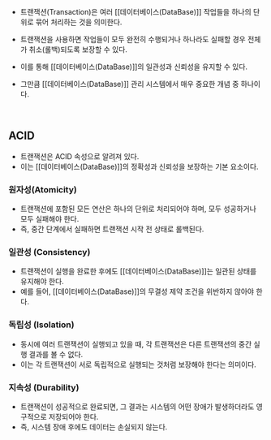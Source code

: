 - 트랜잭션(Transaction)은 여러 [[데이터베이스(DataBase)]] 작업들을 하나의 단위로 묶어 처리하는 것을 의미한다.

- 트랜잭션을 사용하면 작업들이 모두 완전히 수행되거나 하나라도 실패할 경우 전체가 취소(롤백)되도록 보장할 수 있다.

- 이를 통해 [[데이터베이스(DataBase)]]의 일관성과 신뢰성을 유지할 수 있다.
- 그만큼 [[데이터베이스(DataBase)]] 관리 시스템에서 매우 중요한 개념 중 하나이다.

​
## ACID

- 트랜잭션은 ACID 속성으로 알려져 있다. 
- 이는 [[데이터베이스(DataBase)]]의 정확성과 신뢰성을 보장하는 기본 요소이다.

### 원자성(Atomicity)

- 트랜잭션에 포함된 모든 연산은 하나의 단위로 처리되어야 하며, 모두 성공하거나 모두 실패해야 한다.
- 즉, 중간 단계에서 실패하면 트랜잭션 시작 전 상태로 롤백된다.
### 일관성 (Consistency)

- 트랜잭션이 실행을 완료한 후에도 [[데이터베이스(DataBase)]]는 일관된 상태를 유지해야 한다.
- 예를 들어, [[데이터베이스(DataBase)]]의 무결성 제약 조건을 위반하지 않아야 한다.
### 독립성 (Isolation)

- 동시에 여러 트랜잭션이 실행되고 있을 때, 각 트랜잭션은 다른 트랜잭션의 중간 실행 결과를 볼 수 없다.
- 이는 각 트랜잭션이 서로 독립적으로 실행되는 것처럼 보장해야 한다는 의미이다.
### 지속성 (Durability)

- 트랜잭션이 성공적으로 완료되면, 그 결과는 시스템의 어떤 장애가 발생하더라도 영구적으로 저장되어야 한다.
- 즉, 시스템 장애 후에도 데이터는 손실되지 않는다.